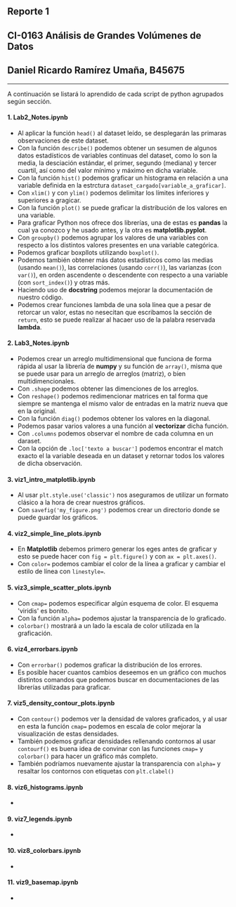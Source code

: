 
## Reporte 1
## CI-0163   Análisis de Grandes Volúmenes de Datos
## Daniel Ricardo Ramírez Umaña, B45675
***
A continuación se listará lo aprendido de cada script de python agrupados según sección.
#### 1. Lab2_Notes.ipynb
* Al aplicar la función `head()` al dataset leído, se desplegarán las primaras observaciones de este dataset.
* Con la función `describe()` podemos obtener un sesumen de algunos datos estadísticos de variables continuas del dataset, como lo son la media, la desciación estándar, el primer, segundo (mediana) y tercer cuartil, así como del valor mínimo y máximo en dicha variable.
* Con la función `hist()` podemos graficar un histograma en relación a una variable definida en la estrctura `dataset_cargado[variable_a_graficar]`.
* Con `xlim()` y con `ylim()` podemos delimitar los límites inferiores y superiores a gragicar.
* Con la función `plot()` se puede graficar la distribución de los valores en una variable.
* Para graficar Python nos ofrece dos librerías, una de estas es **pandas** la cual ya conozco y he usado antes, y la otra es **matplotlib.pyplot**.
* Con `groupby()` podemos agrupar los valores de una variables con respecto a los distintos valores presentes en una variable categórica.
* Podemos graficar boxpllots utilizando `boxplot()`.
* Podemos también obtener más datos estadísticos como las medias (usando `mean()`), las correlaciones (usando `corr()`), las varianzas (con `var()`), en orden ascendente o descendente con respecto a una variable (con `sort_index()`) y otras más.
* Haciendo uso de **docstring** podemos mejorar la documentación de nuestro código.
* Podemos crear funciones lambda de una sola línea que a pesar de retorcar un valor, estas no nesecitan que escribamos la sección de `return`, esto se puede realizar al hacaer uso de la palabra reservada **lambda**.
#### 2. Lab3_Notes.ipynb
* Podemos crear un arreglo multidimensional que funciona de forma rápida al usar la librería de **numpy** y su función de `array()`, misma que se puede usar para un arreglo de arreglos (matriz), o bien multidimencionales.
* Con `.shape` podemos obtener las dimenciones de los arreglos.
* Con `reshape()` podemos redimencionar matrices en tal forma que siempre se mantenga el mismo valor de entradas en la matriz nueva que en la original.
* Con la función `diag()` podemos obtener los valores en la diagonal.
* Podemos pasar varios valores a una función al **vectorizar** dicha función.
* Con `.columns` podemos observar el nombre de cada columna en un daraset.
* Con la opción de `.loc['texto a buscar']` podemos encontrar el match exacto el la variable deseada en un dataset y retornar todos los valores de dicha observación.
#### 3. viz1_intro_matplotlib.ipynb
* Al usar `plt.style.use('classic')` nos aseguramos de utilizar un formato clásico a la hora de crear nuestros gráficos.
* Con `savefig('my_figure.png')` podemos crear un directorio donde se puede guardar los gráficos.
#### 4. viz2_simple_line_plots.ipynb
* En **Matplotlib** debemos primero generar los eges antes de graficar y esto se puede hacer con `fig = plt.figure()` y con  `ax = plt.axes()`.
* Con `color=` podemos cambiar el color de la línea a graficar y cambiar el estilo de línea con `linestyle=`.
#### 5. viz3_simple_scatter_plots.ipynb
* Con `cmap=` podemos especificar algún esquema de color. El esquema 'viridis' es bonito.
* Con la función `alpha=` podemos ajustar la transparencia de lo graficado.
* `colorbar()` mostrará a un lado la escala de color utilizada en la graficación.
#### 6. viz4_errorbars.ipynb
* Con `errorbar()` podemos graficar la distribución de los errores.
* Es posible hacer cuantos cambios deseemos en un gráfico con muchos distintos comandos que podemos buscar en documentaciones de las librerías utilizadas para graficar.
#### 7. viz5_density_contour_plots.ipynb
* Con `contour()` podemos ver la densidad de valores graficados, y al usar en esta la función `cmap=` podemos en escala de color mejorar la visualización de estas densidades.
* También podemos graficar densidades rellenando contornos al usar `contourf()` es buena idea de convinar con las funciones `cmap=` y `colorbar()` para hacer un gráfico más completo.
* También podríamos nuevamente ajustar la transparencia con `alpha=` y resaltar los contornos con etiquetas con `plt.clabel()`
#### 8. viz6_histograms.ipynb
*
#### 9. viz7_legends.ipynb
* 
#### 10. viz8_colorbars.ipynb
* 
#### 11. viz9_basemap.ipynb
* 
